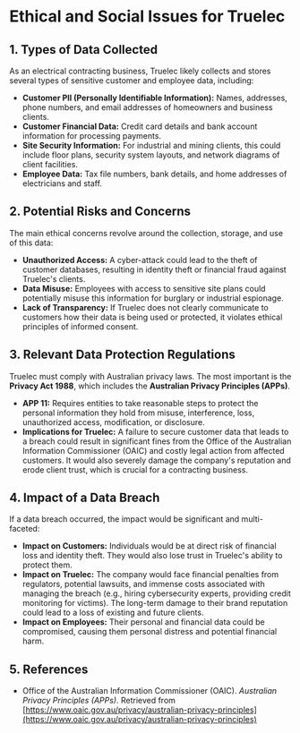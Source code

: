 # Ethical and Social Issues for Truelec

## 1. Types of Data Collected
As an electrical contracting business, Truelec likely collects and stores several types of sensitive customer and employee data, including:
-   **Customer PII (Personally Identifiable Information):** Names, addresses, phone numbers, and email addresses of homeowners and business clients.
-   **Customer Financial Data:** Credit card details and bank account information for processing payments.
-   **Site Security Information:** For industrial and mining clients, this could include floor plans, security system layouts, and network diagrams of client facilities.
-   **Employee Data:** Tax file numbers, bank details, and home addresses of electricians and staff.

## 2. Potential Risks and Concerns
The main ethical concerns revolve around the collection, storage, and use of this data:
-   **Unauthorized Access:** A cyber-attack could lead to the theft of customer databases, resulting in identity theft or financial fraud against Truelec's clients.
-   **Data Misuse:** Employees with access to sensitive site plans could potentially misuse this information for burglary or industrial espionage.
-   **Lack of Transparency:** If Truelec does not clearly communicate to customers how their data is being used or protected, it violates ethical principles of informed consent.

## 3. Relevant Data Protection Regulations
Truelec must comply with Australian privacy laws. The most important is the **Privacy Act 1988**, which includes the **Australian Privacy Principles (APPs)**.
-   **APP 11:** Requires entities to take reasonable steps to protect the personal information they hold from misuse, interference, loss, unauthorized access, modification, or disclosure.
-   **Implications for Truelec:** A failure to secure customer data that leads to a breach could result in significant fines from the Office of the Australian Information Commissioner (OAIC) and costly legal action from affected customers. It would also severely damage the company's reputation and erode client trust, which is crucial for a contracting business.

## 4. Impact of a Data Breach
If a data breach occurred, the impact would be significant and multi-faceted:
-   **Impact on Customers:** Individuals would be at direct risk of financial loss and identity theft. They would also lose trust in Truelec's ability to protect them.
-   **Impact on Truelec:** The company would face financial penalties from regulators, potential lawsuits, and immense costs associated with managing the breach (e.g., hiring cybersecurity experts, providing credit monitoring for victims). The long-term damage to their brand reputation could lead to a loss of existing and future clients.
-   **Impact on Employees:** Their personal and financial data could be compromised, causing them personal distress and potential financial harm.

## 5. References
-   Office of the Australian Information Commissioner (OAIC). *Australian Privacy Principles (APPs)*. Retrieved from [https://www.oaic.gov.au/privacy/australian-privacy-principles](https://www.oaic.gov.au/privacy/australian-privacy-principles)
